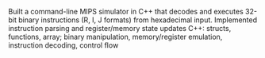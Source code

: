 Built a command-line MIPS simulator in C++ that decodes and executes 32-bit binary instructions (R, I, J formats) from hexadecimal input. Implemented instruction parsing and register/memory state updates 
C++: structs, functions, array; binary manipulation, memory/register emulation, instruction decoding, control flow
